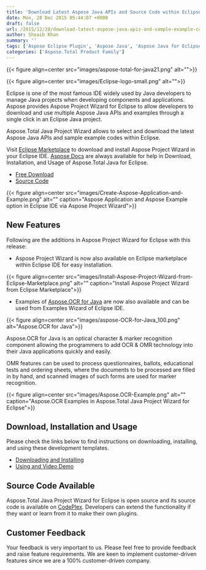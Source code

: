 ```yaml
---
title: 'Download Latest Aspose Java APIs and Source Code within Eclipse - Aspose.Total Java Project Wizard'
date: Mon, 28 Dec 2015 05:44:07 +0000
draft: false
url: /2015/12/28/download-latest-aspose-java-apis-and-sample-example-codes-within-eclipse-using-aspose.total-java-project-wizard/
author: Shoaib Khan
summary: ''
tags: ['Aspose Eclipse Plugin', 'Aspose Java', 'Aspose Java for Eclipse', 'Aspose on Eclipse Marketplace', 'Aspose.Total Java', 'Eclipse Marketplace', 'Eclipse Plugin', 'Free Eclipse Plugins']
categories: ['Aspose.Total Product Family']
---
```




{{< figure align=center src="images/aspose-total-for-java21.png" alt="">}}




{{< figure align=center src="images/Eclipse-logo-small.png" alt="">}}


Eclipse is one of the most famous IDE widely used by Java developers to manage Java projects when developing components and applications. Aspose provides Aspose Project Wizard for Eclipse to allow developers to download and use multiple Aspose Java APIs and examples through a single click in an Eclipse Java project.

Aspose.Total Java Project Wizard allows to select and download the latest Aspose Java APIs and sample example codes within Eclipse.

Visit [Eclipse Marketplace][1] to download and install Aspose Project Wizard in your Eclipse IDE. [Aspose Docs][2] are always available for help in Download, Installation, and Usage of Aspose.Total Java for Eclipse.

*   [Free Download][3]
*   [Source Code][4]



{{< figure align=center src="images/Create-Aspose-Application-and-Example.png" alt="" caption="Aspose Application and Aspose Example option in Eclipse IDE via Aspose Project Wizard">}}


## New Features

Following are the additions in Aspose Project Wizard for Eclipse with this release:

*   Aspose Project Wizard is now also available on Eclipse marketplace within Eclipse IDE for easy installation.



{{< figure align=center src="images/Install-Aspose-Project-Wizard-from-Eclipse-Marketplace.png" alt="" caption="Install Aspose Project Wizard from Eclipse Marketplace">}}


*   Examples of [Aspose.OCR for Java][5] are now also available and can be used from Examples Wizard of Eclipse IDE.



{{< figure align=center src="images/aspose-OCR-for-Java_100.png" alt="Aspose.OCR for Java">}}


Aspose.OCR for Java is an optical character & marker recognition component allowing the programmers to add OCR & OMR technology into their Java applications quickly and easily.

OMR features can be used to process questionnaires, ballots, educational tests and ordering sheets, where the documents to be processed are filled in by hand, and scanned images of such forms are used for marker recognition.



{{< figure align=center src="images/Aspose.OCR-Example.png" alt="" caption="Aspose.OCR Examples in Aspose.Total Java Project Wizard for Eclipse">}}


## Download, Installation and Usage

Please check the links below to find instructions on downloading, installing, and using these development templates.

*   [Downloading and Installing][6]
*   [Using and Video Demo][7]

## Source Code Available

Aspose.Total Java Project Wizard for Eclipse is open source and its source code is available on [CodePlex][8]. Developers can extend the functionality if they want or learn from it to make their own plugins.

## Customer Feedback

Your feedback is very important to us. Please feel free to provide feedback and raise feature requirements. We are keen to implement customer-driven features since we are a 100% customer-driven company.




[1]: https://marketplace.eclipse.org/
[2]: https://docs.aspose.com/display/totaljava/Aspose.Total+Java+for+Eclipse
[3]: https://marketplace.eclipse.org/
[4]: https://www.aspose.com/
[5]: https://products.aspose.com/ocr/java
[6]: https://docs.aspose.com/display/totaljava/Aspose.Total+Java+for+Eclipse
[7]: https://docs.aspose.com/display/totaljava/Aspose.Total+Project+Wizard+for+Eclipse#Aspose.TotalProjectWizardforEclipse-VideoDemo
[8]: https://docs.aspose.com/




